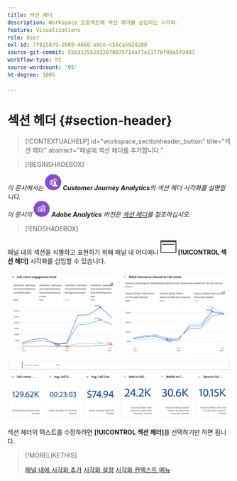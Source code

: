 ```yaml
---
title: 섹션 헤더
description: Workspace 프로젝트에 섹션 헤더를 삽입하는 시각화.
feature: Visualizations
role: User
exl-id: 7f815879-2b08-4650-a9ce-c55ca5824288
source-git-commit: 55b312552d32070875714a77e1177bf0da5f9d87
workflow-type: ht
source-wordcount: '95'
ht-degree: 100%

---
```


# 섹션 헤더 {#section-header}

<!-- markdownlint-disable MD034 -->

>[!CONTEXTUALHELP]
>id="workspace_sectionheader_button"
>title="섹션 헤더"
>abstract="패널에 섹션 헤더를 추가합니다."

<!-- markdownlint-enable MD034 -->


>[!BEGINSHADEBOX]


_이 문서에서는_ ![CustomerJourneyAnalytics](/help/assets/icons/CustomerJourneyAnalytics.svg) _**Customer Journey Analytics**&#x200B;의 섹션 헤더 시각화를 설명합니다._<br/>_이 문서의_ ![AdobeAnalytics](/help/assets/icons/AdobeAnalytics.svg) _**Adobe Analytics** 버전은 [섹션 헤더](https://experienceleague.adobe.com/ko/docs/analytics/analyze/analysis-workspace/visualizations/section-header)를 참조하십시오._

>[!ENDSHADEBOX]

패널 내의 섹션을 식별하고 표현하기 위해 패널 내 어디에나 ![PageRule](/help/assets/icons/PageRule.svg) **[!UICONTROL 섹션 헤더]** 시각화를 삽입할 수 있습니다.

![섹션 헤더](/help/analysis-workspace/visualizations/assets/section-header.png)

섹션 헤더의 텍스트를 수정하려면 **[!UICONTROL 섹션 헤더]**&#x200B;를 선택하기만 하면 됩니다.


>[!MORELIKETHIS]
>
>[패널 내에 시각화 추가](/help/analysis-workspace/visualizations/freeform-analysis-visualizations.md#add-visualizations-to-a-panel)
>[시각화 설정](/help/analysis-workspace/visualizations/freeform-analysis-visualizations.md#settings)
>[시각화 컨텍스트 메뉴](/help/analysis-workspace/visualizations/freeform-analysis-visualizations.md#context-menu)
>
